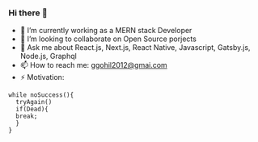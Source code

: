 ### Hi there 👋

- 🔭 I’m currently working as a MERN stack Developer
- 👯 I’m looking to collaborate on Open Source porjects
- 💬 Ask me about React.js, Next.js, React Native, Javascript, Gatsby.js, Node.js, Graphql
- 📫 How to reach me: ggohil2012@gmai.com
- ⚡ Motivation:

```
while noSuccess(){
  tryAgain()
  if(Dead){
  break;
  }
}

```
